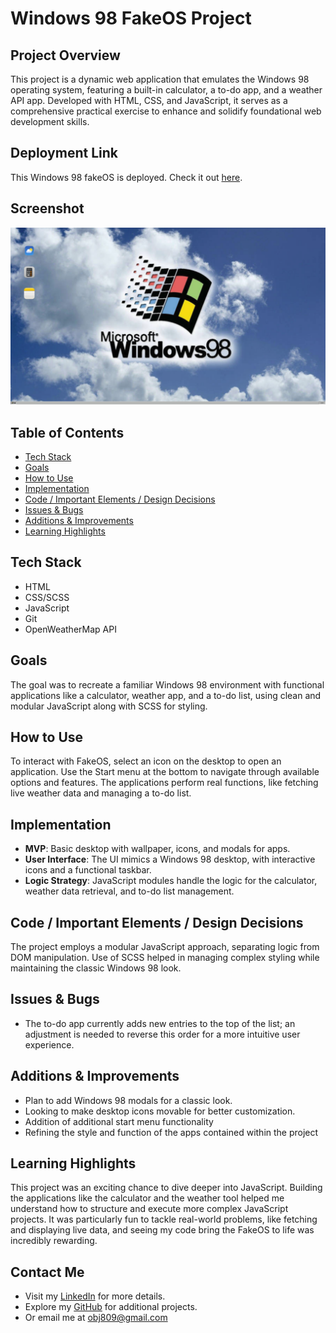 # Windows 98 FakeOS Project

## Project Overview

This project is a dynamic web application that emulates the Windows 98 operating system, featuring a built-in calculator, a to-do app, and a weather API app. Developed with HTML, CSS, and JavaScript, it serves as a comprehensive practical exercise to enhance and solidify foundational web development skills.


## Deployment Link

This Windows 98 fakeOS is deployed. Check it out [here](https://windows98-fake-os.netlify.app/).

## Screenshot

![fakeOS Desktop](static/desktop-screenshot.png)

## Table of Contents

- [Tech Stack](#tech-stack)
- [Goals](#goals)
- [How to Use](#how-to-use)
- [Implementation](#implementation)
- [Code / Important Elements / Design Decisions](#code--important-elements--design-decisions)
- [Issues & Bugs](#issues--bugs)
- [Additions & Improvements](#additions--improvements)
- [Learning Highlights](#learning-highlights)

## Tech Stack

- HTML
- CSS/SCSS
- JavaScript
- Git
- OpenWeatherMap API

## Goals

The goal was to recreate a familiar Windows 98 environment with functional applications like a calculator, weather app, and a to-do list, using clean and modular JavaScript along with SCSS for styling.

## How to Use

To interact with FakeOS, select an icon on the desktop to open an application. Use the Start menu at the bottom to navigate through available options and features. The applications perform real functions, like fetching live weather data and managing a to-do list.

## Implementation

- **MVP**: Basic desktop with wallpaper, icons, and modals for apps.
- **User Interface**: The UI mimics a Windows 98 desktop, with interactive icons and a functional taskbar.
- **Logic Strategy**: JavaScript modules handle the logic for the calculator, weather data retrieval, and to-do list management.

## Code / Important Elements / Design Decisions

The project employs a modular JavaScript approach, separating logic from DOM manipulation. Use of SCSS helped in managing complex styling while maintaining the classic Windows 98 look.

## Issues & Bugs

- The to-do app currently adds new entries to the top of the list; an adjustment is needed to reverse this order for a more intuitive user experience.

## Additions & Improvements

- Plan to add Windows 98 modals for a classic look.
- Looking to make desktop icons movable for better customization.
- Addition of additional start menu functionality
- Refining the style and function of the apps contained within the project

## Learning Highlights

This project was an exciting chance to dive deeper into JavaScript. Building the applications like the calculator and the weather tool helped me understand how to structure and execute more complex JavaScript projects. It was particularly fun to tackle real-world problems, like fetching and displaying live data, and seeing my code bring the FakeOS to life was incredibly rewarding.

## Contact Me

- Visit my [LinkedIn](https://www.linkedin.com/in/obj809/) for more details.
- Explore my [GitHub](https://github.com/cyberforge1) for additional projects.
- Or email me at obj809@gmail.com
